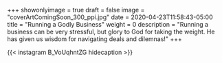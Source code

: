 +++
showonlyimage = true
draft = false
image = "coverArtComingSoon_300_ppi.jpg"
date = 2020-04-23T11:58:43-05:00
title = "Running a Godly Business"
weight = 0
description = "Running a business can be very stressful, but glory to God for taking the weight. He has given us wisdom for navigating deals and dilemnas!"
+++


{{< instagram B_VoUqhntZG hidecaption >}}